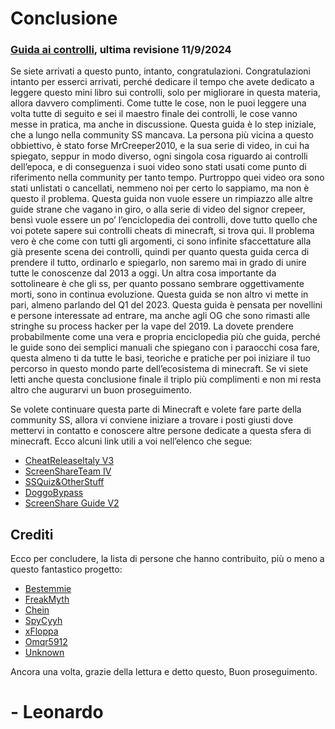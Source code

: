 # Conclusione

### [Guida ai controlli](01-Indice.md), ultima revisione 11/9/2024

Se siete arrivati a questo punto, intanto, congratulazioni. Congratulazioni intanto per esserci arrivati, perché dedicare il tempo che avete dedicato a leggere questo mini libro sui controlli, solo per migliorare in questa materia, allora davvero complimenti. Come tutte le cose, non le puoi leggere una volta tutte di seguito e sei il maestro finale dei controlli, le cose vanno messe in pratica, ma anche in discussione. Questa guida è lo step iniziale, che a lungo nella community SS mancava. La persona più vicina a questo obbiettivo, è stato forse MrCreeper2010, e la sua serie di video, in cui ha spiegato, seppur in modo diverso, ogni singola cosa riguardo ai controlli dell’epoca, e di conseguenza i suoi video sono stati usati come punto di riferimento nella community per tanto tempo. Purtroppo quei video ora sono stati unlistati o cancellati, nemmeno noi per certo lo sappiamo, ma non è questo il problema. Questa guida non vuole essere un rimpiazzo alle altre guide strane che vagano in giro, o alla serie di video del signor crepeer, bensì vuole essere un po’ l’enciclopedia dei controlli, dove tutto quello che voi potete sapere sui controlli cheats di minecraft, si trova qui. Il problema vero è che come con tutti gli argomenti, ci sono infinite sfaccettature alla già presente scena dei controlli, quindi per quanto questa guida cerca di prendere il tutto, ordinarlo e spiegarlo, non saremo mai in grado di unire tutte le conoscenze dal 2013 a oggi. Un altra cosa importante da sottolineare è che gli ss, per quanto possano sembrare oggettivamente morti, sono in continua evoluzione. Questa guida se non altro vi mette in pari, almeno parlando del  Q1 del 2023. Questa guida è pensata per novellini e persone interessate ad entrare, ma anche agli OG che sono rimasti alle stringhe su process hacker per la vape del 2019. La dovete prendere probabilmente come una vera e propria enciclopedia più che guida, perché le guide sono dei semplici manuali che spiegano con i paraocchi cosa fare, questa almeno ti da tutte le basi, teoriche e pratiche per poi iniziare il tuo percorso in questo mondo parte dell’ecosistema di minecraft. Se vi siete letti anche questa conclusione finale il triplo più complimenti e non mi resta altro che augurarvi un buon proseguimento.

Se volete continuare questa parte di Minecraft e volete fare parte della community SS, allora vi conviene iniziare a trovare i posti giusti dove mettervi in contatto e conoscere altre persone dedicate a questa sfera di minecraft. Ecco alcuni link utili a voi nell’elenco che segue:

- [CheatReleaseItaly V3](https://t.me/CheatReleaseItalyv3)
- [ScreenShareTeam IV](https://t.me/ScreenShareTeamIV)
- [SSQuiz&OtherStuff](https://t.me/ScreenshareQuizV2)
- [DoggoBypass](https://t.me/DoggoBypassChat)
- [ScreenShare Guide V2](https://t.me/guidacontrollihack)

## Crediti

Ecco per concludere, la lista di persone che hanno contribuito, più o meno a questo fantastico progetto:

- [Bestemmie](https://namemc.com/profile/Bestemmie.2)
- [FreakMyth](https://namemc.com/profile/Freak555.2)
- [Chein](https://namemc.com/profile/Chein_.1)
- [SpyCyyh](https://namemc.com/profile/SpyCyyh.1)
- [xFloppa](https://namemc.com/profile/xFloppa.2)
- [Omqr5912](https://namemc.com/profile/Omqr5912.1)
- [Unknown](https://namemc.com/profile/just_unknown.2)

Ancora una volta, grazie della lettura e detto questo, Buon proseguimento.

# - Leonardo